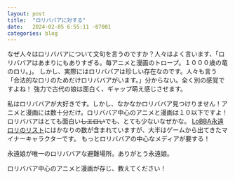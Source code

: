 ```yaml
---
layout: post
title:  "ロリババアに対する"
date:   2024-02-05 6:55:11 -07001
categories: blog
---
```

なぜ人々はロリババアについて文句を言うのですか？人々はよく言います、「ロリババアはあまりにもありすぎる。毎アニメと漫画のトロープ。１０００歳の竜のロリ。」。
しかし、実際にはロリババアは珍しい存在なのです。人々も言う「合法的なロリのためだけロリババアがいます。」分からない。全く別の感覚ですよね！
強力で古代の娘は面白く、ギャップ萌え感じさせます。

私はロリババアが大好きです。しかし、なかなかロリババア見つけりません！アニメと漫画には数十分だけ。ロリババア中心のアニメと漫画は１０以下ですよ！
ロリババアはとても面白い~~しエロい~~でも、とても少ないなぜかな。
[LoBBA永遠ロリのリスト](https://lobba.miraheze.org/wiki/The_List)にはかなりの数が含まれていますが、大半はゲームから出てきたマイナーキャラクターです。
もっとロリババアの中心なメディアが要する！

永遠娘が唯一のロリババアな避難場所。ありがとう永遠娘。

ロリババア中心のアニメと漫画が存じ、教えてください！
